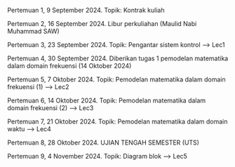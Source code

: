 Pertemuan 1, 9 September 2024. Topik: Kontrak kuliah

Pertemuan 2, 16 September 2024. Libur perkuliahan (Maulid Nabi Muhammad SAW) 

Pertemuan 3, 23 September 2024. Topik: Pengantar sistem kontrol --> Lec1

Pertemuan 4, 30 September 2024. Diberikan tugas 1 pemodelan matematika dalam domain frekuensi (14 Oktober 2024)

Pertemuan 5, 7 Oktober 2024. Topik: Pemodelan matematika dalam domain frekuensi (1) --> Lec2

Pertemuan 6, 14 Oktober 2024. Topik: Pemodelan matematika dalam domain frekuensi (2) --> Lec3

Pertemuan 7, 21 Oktober 2024. Topik: Pemodelan matematika dalam domain waktu --> Lec4

Pertemuan 8, 28 Oktober 2024. UJIAN TENGAH SEMESTER (UTS)

Pertemuan 9, 4 November 2024. Topik: Diagram blok  --> Lec5

